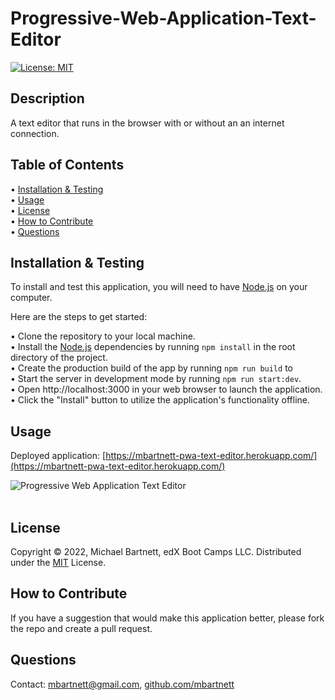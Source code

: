 # Progressive-Web-Application-Text-Editor

[![License: MIT](https://img.shields.io/badge/License-MIT-yellow.svg)](https://opensource.org/licenses/MIT)

## Description
A text editor that runs in the browser with or without an an internet connection. 

## Table of Contents

&bull; [Installation & Testing](#installation--testing)<br>
&bull; [Usage](#usage)<br>
&bull; [License](#license)<br>
&bull; [How to Contribute](#how-to-contribute)<br>
&bull; [Questions](#questions)

## Installation & Testing

To install and test this application, you will need to have [Node.js](https://nodejs.org/en/) on your computer.

Here are the steps to get started:

&bull; Clone the repository to your local machine.<br>
&bull; Install the [Node.js](https://nodejs.org/en/) dependencies by running `npm install` in the root directory of the project.<br>
&bull; Create the production build of the app by running `npm run build` to <br>
&bull; Start the server in development mode by running `npm run start:dev`.<br>
&bull; Open http://localhost:3000 in your web browser to launch the application.
&bull; Click the "Install" button to utilize the application's functionality offline.

## Usage

Deployed application: [https://mbartnett-pwa-text-editor.herokuapp.com/](https://mbartnett-pwa-text-editor.herokuapp.com/)

![Progressive Web Application Text Editor](./public/Images/PWA-Text-Editor.png)<br><br>

## License

Copyright © 2022, Michael Bartnett, edX Boot Camps LLC. Distributed under the [MIT](https://opensource.org/licenses/MIT) License.<br>

## How to Contribute

If you have a suggestion that would make this application better, please fork the repo and create a pull request.

## Questions

Contact: mbartnett@gmail.com, [github.com/mbartnett](https://github.com/mbartnett)    